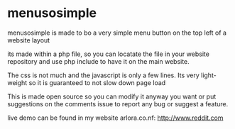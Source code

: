 # menusosimple
menusosimple is made to bo a very simple menu button on the top left of a website layout

its made within a php file, so you can locatate the file in your website repository and use php include to have it on the main website. 

The css is not much and the javascript is only a few lines. Its very light-weight so it is guaranteed to not slow down page load


This is made open source so you can modify it anyway you want or put suggestions on the comments issue to report any bug or suggest a feature.

live demo can be found in my website arlora.co.nf: http://www.reddit.com
